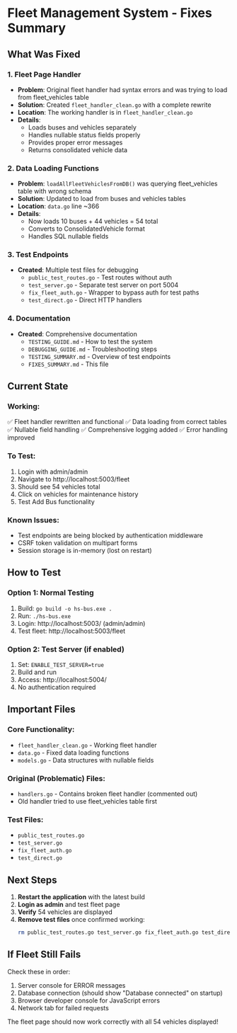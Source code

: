 # Fleet Management System - Fixes Summary

## What Was Fixed

### 1. Fleet Page Handler
- **Problem**: Original fleet handler had syntax errors and was trying to load from fleet_vehicles table
- **Solution**: Created `fleet_handler_clean.go` with a complete rewrite
- **Location**: The working handler is in `fleet_handler_clean.go`
- **Details**:
  - Loads buses and vehicles separately
  - Handles nullable status fields properly
  - Provides proper error messages
  - Returns consolidated vehicle data

### 2. Data Loading Functions
- **Problem**: `loadAllFleetVehiclesFromDB()` was querying fleet_vehicles table with wrong schema
- **Solution**: Updated to load from buses and vehicles tables
- **Location**: `data.go` line ~366
- **Details**:
  - Now loads 10 buses + 44 vehicles = 54 total
  - Converts to ConsolidatedVehicle format
  - Handles SQL nullable fields

### 3. Test Endpoints
- **Created**: Multiple test files for debugging
  - `public_test_routes.go` - Test routes without auth
  - `test_server.go` - Separate test server on port 5004
  - `fix_fleet_auth.go` - Wrapper to bypass auth for test paths
  - `test_direct.go` - Direct HTTP handlers

### 4. Documentation
- **Created**: Comprehensive documentation
  - `TESTING_GUIDE.md` - How to test the system
  - `DEBUGGING_GUIDE.md` - Troubleshooting steps
  - `TESTING_SUMMARY.md` - Overview of test endpoints
  - `FIXES_SUMMARY.md` - This file

## Current State

### Working:
✅ Fleet handler rewritten and functional
✅ Data loading from correct tables
✅ Nullable field handling
✅ Comprehensive logging added
✅ Error handling improved

### To Test:
1. Login with admin/admin
2. Navigate to http://localhost:5003/fleet
3. Should see 54 vehicles total
4. Click on vehicles for maintenance history
5. Test Add Bus functionality

### Known Issues:
- Test endpoints are being blocked by authentication middleware
- CSRF token validation on multipart forms
- Session storage is in-memory (lost on restart)

## How to Test

### Option 1: Normal Testing
1. Build: `go build -o hs-bus.exe .`
2. Run: `./hs-bus.exe`
3. Login: http://localhost:5003/ (admin/admin)
4. Test fleet: http://localhost:5003/fleet

### Option 2: Test Server (if enabled)
1. Set: `ENABLE_TEST_SERVER=true`
2. Build and run
3. Access: http://localhost:5004/
4. No authentication required

## Important Files

### Core Functionality:
- `fleet_handler_clean.go` - Working fleet handler
- `data.go` - Fixed data loading functions
- `models.go` - Data structures with nullable fields

### Original (Problematic) Files:
- `handlers.go` - Contains broken fleet handler (commented out)
- Old handler tried to use fleet_vehicles table first

### Test Files:
- `public_test_routes.go`
- `test_server.go`
- `fix_fleet_auth.go`
- `test_direct.go`

## Next Steps

1. **Restart the application** with the latest build
2. **Login as admin** and test fleet page
3. **Verify** 54 vehicles are displayed
4. **Remove test files** once confirmed working:
   ```bash
   rm public_test_routes.go test_server.go fix_fleet_auth.go test_direct.go
   ```

## If Fleet Still Fails

Check these in order:
1. Server console for ERROR messages
2. Database connection (should show "Database connected" on startup)
3. Browser developer console for JavaScript errors
4. Network tab for failed requests

The fleet page should now work correctly with all 54 vehicles displayed!